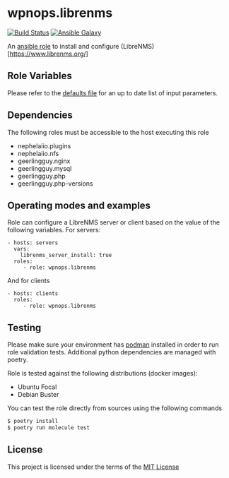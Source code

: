 # wpnops.librenms

[![Build Status](https://github.com/wpnops/ansible-role-librenms/workflows/molecule/badge.svg)](https://github.com/wpnops/ansible-role-librenms/actions)
[![Ansible Galaxy](http://img.shields.io/badge/ansible--galaxy-wpnops.librenms-blue.svg)](https://galaxy.ansible.com/wpninfra/librenms/)

An [ansible role](https://galaxy.ansible.com/wpnops/librenms) to install and configure (LibreNMS)[https://www.librenms.org/]

## Role Variables

Please refer to the [defaults file](/defaults/main.yml) for an up to date list of input parameters.

## Dependencies

The following roles must be accessible to the host executing this role

* nephelaiio.plugins
* nephelaiio.nfs
* geerlingguy.nginx
* geerlingguy.mysql
* geerlingguy.php
* geerlingguy.php-versions

## Operating modes and examples

Role can configure a LibreNMS server or client based on the value of the following variables. For servers:

```
- hosts: servers
  vars:
    librenms_server_install: true
  roles:
     - role: wpnops.librenms
```

And for clients

```
- hosts: clients
  roles:
     - role: wpnops.librenms
```

## Testing

Please make sure your environment has [podman](https://podman.io) installed in order to run role validation tests. Additional python dependencies are managed with poetry.

Role is tested against the following distributions (docker images):

  * Ubuntu Focal
 * Debian Buster

You can test the role directly from sources using the following commands

 ``` sh
 $ poetry install
 $ poetry run molecule test
```

## License

This project is licensed under the terms of the [MIT License](/LICENSE)

